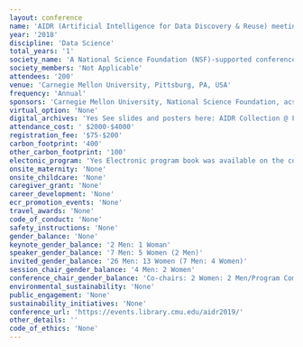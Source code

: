 ```yaml
---
layout: conference 
name: 'AIDR (Artificial Intelligence for Data Discovery & Reuse) meeting'
year: '2018'
discipline: 'Data Science'
total_years: '1'
society_name: 'A National Science Foundation (NSF)-supported conference @ Carnegie Mellon University, in-cooperation with ACM'
society_members: 'Not Applicable'
attendees: '200'
venue: 'Carnegie Mellon University, Pittsburg, PA, USA'
frequency: 'Annual'
sponsors: 'Carnegie Mellon University, National Science Foundation, acs-In Cooperation'
virtual_option: 'None'
digital_archives: 'Yes See slides and posters here: AIDR Collection @ F1000Research and ICPS Digital Library(https://dl.acm.org/doi/proceedings/10.1145/3359115?preflayout=flat)'
attendance_cost: ' $2000-$4000'
registration_fee: '$75-$200'
carbon_footprint: '400'
other_carbon_footprint: '100'
electonic_program: 'Yes Electronic program book was available on the conference website.'
onsite_maternity: 'None'
onsite_childcare: 'None'
caregiver_grant: 'None'
career_development: 'None'
ecr_promotion_events: 'None'
travel_awards: 'None'
code_of_conduct: 'None'
safety_instructions: 'None'
gender_balance: 'None'
keynote_gender_balance: '2 Men: 1 Woman'
speaker_gender_balance: '7 Men: 5 Women (2 Men)'
invited_gender_balance: '26 Men: 13 Women (7 Men: 4 Women)'
session_chair_gender_balance: '4 Men: 2 Women'
conference_chair_gender_balance: 'Co-chairs: 2 Women: 2 Men/Program Committee: 3 Men: 1 Women/General chair: 1 woman/Organizing Committee: 4 Women'
environmental_sustainability: 'None'
public_engagement: 'None'
sustainability_initiatives: 'None'
conference_url: 'https://events.library.cmu.edu/aidr2019/'
other_details: ''
code_of_ethics: 'None'
---
```

